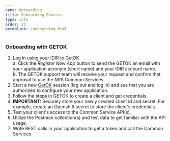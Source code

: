 ```yaml
---
name: Onboarding
title: Onboarding Process
type: info
order: 23
permalink: /onboarding.html
---
```

### Onboarding with GETOK

1. Log in using your IDIR to [GetOK](#GETOK)  
	a. Click the _Register New App_ button to send the GETOK an email with your application acronym (short name) and your IDIR account name.  
	b. The GETOK support team will receive your request and confirm that approval to use the NRS Common Services.  
1. Start a new [GetOK](#GETOK) session (log out and log in) and see that you are authorized to configure your new application.  
1. Follow the steps in GETOK to create a client and get credentials.  
1. **IMPORTANT:** Securely store your newly created client id and secret.  For example, create an Openshift secret to store the client's credentials.  
1. Test your client's access to the Common Service API(s).  
1. Utilize the Postman collection(s) and test data to get familiar with the API usage.  
1. Write REST calls in your application to get a token and call the Common Services 
